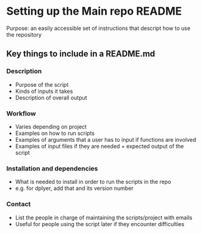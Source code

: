 # Setting up the Main repo README

 Purpose: an easily accessible set of instructions that descript how to use the repository

## Key things to include in a README.md

### Description
  - Purpose of the script
  - Kinds of inputs it takes
  - Description of overall output

### Workflow
  - Varies depending on project
  - Examples on how to run scripts
  - Examples of arguments that a user has to input if functions are involved
  - Examples of input files if they are needed + expected output of the script

### Installation and dependencies
  - What is needed to install in order to run the scripts in the repo
  - e.g. for dplyer, add that and its version number

### Contact
  - List the people in charge of maintaining the scripts/project with emails
  - Useful for people using the script later if they encounter difficulties

